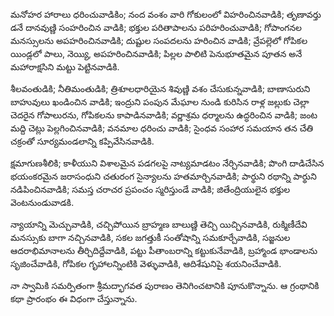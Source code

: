 ﻿మనోహర హారాలు ధరించువాడికిం; నంద వంశం వారి గోకులంలో విహరించినవాడికి; తృణావర్తు డనే దానవుణ్ణి సంహరించిన వాడికి; భక్తుల పరితాపాలను పరిహరించువాడికి; గోపాంగనల మనస్సులను అపహరించినవాడికి; దుష్టుల సంపదలను హరించిన వాడికి; వ్రేపల్లెలో గోపికల యిండ్లలో పాలు, నెయ్యి, అపహరించినవాడికి; పిల్లల పాలిటి పెనుభూతమైన పూతన అనే మహారాక్షసిని మట్టు పెట్టినవాడికి. 

శీలవంతుడికి; నీతిమంతుడికి; త్రిశూలధారియైన శివుణ్ణి వశం చేసుకున్నవాడికి; బాణాసురుని బాహువులు ఖండించిన వాడికి; ఇంద్రుని పంపున మేఘాల నుండి కురిసిన రాళ్ల జల్లుకు చెల్లా చెదరైన గోపాలురను, గోపికలను కాపాడినవాడికి; వర్ణాశ్రమ ధర్మాలను ఉద్ధరించిన వాడికి; జంట మద్ది చెట్లు పెల్లగించినవాడికి; వనమాల ధరించు వాడికి; సైంధవ సంహార సమయాన తన చేతి చక్రంతో సూర్యమండలాన్ని కప్పివేసినవాడికి. 

క్షమాగుణశీలికి; కాళీయుని విశాలమైన పడగలపై నాట్యమాడటం నేర్చినవాడికి; పొంగి దాడిచేసిన భయంకరమైన జరాసంధుని చతురంగ సైన్యాలను హతమార్చినవాడికి; పార్థుని రథాన్ని పార్థుని నడిపించినవాడికి; సమస్త చరాచర ప్రపంచం స్మరిస్తుండే వాడికి; జితేంద్రియులైన భక్తుల వెంటనుండువాడకి. 

న్యాయాన్ని మెచ్చువాడికి, చచ్చిపోయిన బ్రాహ్మణ బాలుణ్ణి తెచ్చి యిచ్చినవాడికి, రుక్మిణీదేవి మనస్సుకు బాగా నచ్చినవాడికి, సకల జగత్తుకీ సంతోషాన్ని సమకూర్చేవాడికి, సజ్జనుల ఆదరాభిమానాలను తీర్చిదిద్దేవాడికి, పట్టు పీతాంబరాన్ని కట్టుకునేవాడికి, బ్రహ్మాండ భాండాలను సృజించేవాడికి, గోపికల గృహాలన్నింటికి వెళ్ళువాడికి, ఆదిశేషునిపై శయనించేవాడికి. 

నా స్వామికి సమర్పితంగా శ్రీమద్భాగవత పురాణం తెనిగించటానికి పూనుకొన్నాను. ఆ గ్రంథానికి కథా ప్రారంభం ఈ విధంగా చేస్తున్నాను. 

